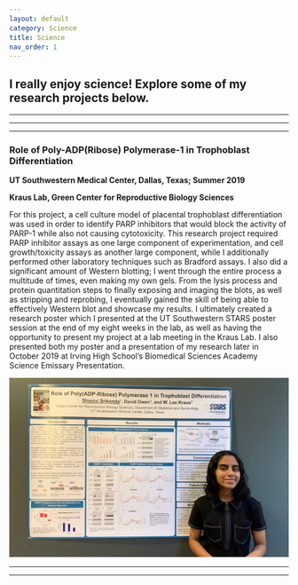 ```yaml
---
layout: default
category: Science
title: Science
nav_order: 1
---
```


## I really enjoy science! Explore some of my research projects below.

* * * 
* * *
* * *

### Role of Poly-ADP(Ribose) Polymerase-1 in Trophoblast Differentiation
**UT Southwestern Medical Center, Dallas, Texas; Summer 2019**

**Kraus Lab, Green Center for Reproductive Biology Sciences**

For this project, a cell culture model of placental trophoblast differentiation was used in order to identify PARP inhibitors that would block the activity of PARP-1 while also not causing cytotoxicity. This research project required PARP inhibitor assays as one large component of experimentation, and cell growth/toxicity assays as another large component, while I additionally performed other laboratory techniques such as Bradford assays. I also did a significant amount of Western blotting; I went through the entire process a multitude of times, even making my own gels. From the lysis process and protein quantitation steps to finally exposing and imaging the blots, as well as stripping and reprobing, I eventually gained the skill of being able to effectively Western blot and showcase my results. I ultimately created a research poster which I presented at the UT Southwestern STARS poster session at the end of my eight weeks in the lab, as well as having the opportunity to present my project at a lab meeting in the Kraus Lab. I also presented both my poster and a presentation of my research later in October 2019 at Irving High School’s Biomedical Sciences Academy Science Emissary Presentation.


![STARS Poster Pic](/images/IMG_20190726_190142.jpg)

* * *
* * *


